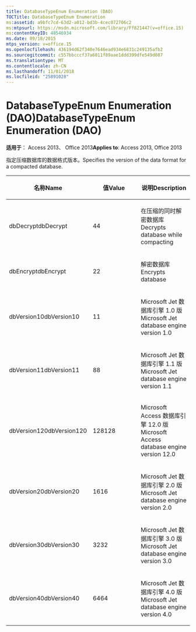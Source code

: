 ```yaml
---
title: DatabaseTypeEnum Enumeration (DAO)
TOCTitle: DatabaseTypeEnum Enumeration
ms:assetid: a9bfc7cd-63d2-a012-bd3b-4cec072706c2
ms:mtpsurl: https://msdn.microsoft.com/library/Ff821447(v=office.15)
ms:contentKeyID: 48546934
ms.date: 09/18/2015
mtps_version: v=office.15
ms.openlocfilehash: 436194d62f340e7646ead934e6831c249135afb2
ms.sourcegitcommit: c557bbcccf37a6011f89aae1ddd399dfe549d087
ms.translationtype: MT
ms.contentlocale: zh-CN
ms.lasthandoff: 11/01/2018
ms.locfileid: "25891028"
---
```

# <a name="databasetypeenum-enumeration-dao"></a><span data-ttu-id="49cbe-102">DatabaseTypeEnum Enumeration (DAO)</span><span class="sxs-lookup"><span data-stu-id="49cbe-102">DatabaseTypeEnum Enumeration (DAO)</span></span>


<span data-ttu-id="49cbe-103">**适用于**： Access 2013、 Office 2013</span><span class="sxs-lookup"><span data-stu-id="49cbe-103">**Applies to**: Access 2013, Office 2013</span></span>

<span data-ttu-id="49cbe-104">指定压缩数据库的数据格式版本。</span><span class="sxs-lookup"><span data-stu-id="49cbe-104">Specifies the version of the data format for a compacted database.</span></span>

<table>
<colgroup>
<col style="width: 33%" />
<col style="width: 33%" />
<col style="width: 33%" />
</colgroup>
<thead>
<tr class="header">
<th><p><span data-ttu-id="49cbe-105">名称</span><span class="sxs-lookup"><span data-stu-id="49cbe-105">Name</span></span></p></th>
<th><p><span data-ttu-id="49cbe-106">值</span><span class="sxs-lookup"><span data-stu-id="49cbe-106">Value</span></span></p></th>
<th><p><span data-ttu-id="49cbe-107">说明</span><span class="sxs-lookup"><span data-stu-id="49cbe-107">Description</span></span></p></th>
</tr>
</thead>
<tbody>
<tr class="odd">
<td><p><span data-ttu-id="49cbe-108">dbDecrypt</span><span class="sxs-lookup"><span data-stu-id="49cbe-108">dbDecrypt</span></span></p></td>
<td><p><span data-ttu-id="49cbe-109">4</span><span class="sxs-lookup"><span data-stu-id="49cbe-109">4</span></span></p></td>
<td><p><span data-ttu-id="49cbe-110">在压缩的同时解密数据库</span><span class="sxs-lookup"><span data-stu-id="49cbe-110">Decrypts database while compacting</span></span></p></td>
</tr>
<tr class="even">
<td><p><span data-ttu-id="49cbe-111">dbEncrypt</span><span class="sxs-lookup"><span data-stu-id="49cbe-111">dbEncrypt</span></span></p></td>
<td><p><span data-ttu-id="49cbe-112">2</span><span class="sxs-lookup"><span data-stu-id="49cbe-112">2</span></span></p></td>
<td><p><span data-ttu-id="49cbe-113">解密数据库</span><span class="sxs-lookup"><span data-stu-id="49cbe-113">Encrypts database</span></span></p></td>
</tr>
<tr class="odd">
<td><p><span data-ttu-id="49cbe-114">dbVersion10</span><span class="sxs-lookup"><span data-stu-id="49cbe-114">dbVersion10</span></span></p></td>
<td><p><span data-ttu-id="49cbe-115">1</span><span class="sxs-lookup"><span data-stu-id="49cbe-115">1</span></span></p></td>
<td><p><span data-ttu-id="49cbe-116">Microsoft Jet 数据库引擎 1.0 版</span><span class="sxs-lookup"><span data-stu-id="49cbe-116">Microsoft Jet database engine version 1.0</span></span></p></td>
</tr>
<tr class="even">
<td><p><span data-ttu-id="49cbe-117">dbVersion11</span><span class="sxs-lookup"><span data-stu-id="49cbe-117">dbVersion11</span></span></p></td>
<td><p><span data-ttu-id="49cbe-118">8</span><span class="sxs-lookup"><span data-stu-id="49cbe-118">8</span></span></p></td>
<td><p><span data-ttu-id="49cbe-119">Microsoft Jet 数据库引擎 1.1 版</span><span class="sxs-lookup"><span data-stu-id="49cbe-119">Microsoft Jet database engine version 1.1</span></span></p></td>
</tr>
<tr class="odd">
<td><p><span data-ttu-id="49cbe-120">dbVersion120</span><span class="sxs-lookup"><span data-stu-id="49cbe-120">dbVersion120</span></span></p></td>
<td><p><span data-ttu-id="49cbe-121">128</span><span class="sxs-lookup"><span data-stu-id="49cbe-121">128</span></span></p></td>
<td><p><span data-ttu-id="49cbe-122">Microsoft Access 数据库引擎 12.0 版</span><span class="sxs-lookup"><span data-stu-id="49cbe-122">Microsoft Access database engine version 12.0</span></span></p></td>
</tr>
<tr class="even">
<td><p><span data-ttu-id="49cbe-123">dbVersion20</span><span class="sxs-lookup"><span data-stu-id="49cbe-123">dbVersion20</span></span></p></td>
<td><p><span data-ttu-id="49cbe-124">16</span><span class="sxs-lookup"><span data-stu-id="49cbe-124">16</span></span></p></td>
<td><p><span data-ttu-id="49cbe-125">Microsoft Jet 数据库引擎 2.0 版</span><span class="sxs-lookup"><span data-stu-id="49cbe-125">Microsoft Jet database engine version 2.0</span></span></p></td>
</tr>
<tr class="odd">
<td><p><span data-ttu-id="49cbe-126">dbVersion30</span><span class="sxs-lookup"><span data-stu-id="49cbe-126">dbVersion30</span></span></p></td>
<td><p><span data-ttu-id="49cbe-127">32</span><span class="sxs-lookup"><span data-stu-id="49cbe-127">32</span></span></p></td>
<td><p><span data-ttu-id="49cbe-128">Microsoft Jet 数据库引擎 3.0 版</span><span class="sxs-lookup"><span data-stu-id="49cbe-128">Microsoft Jet database engine version 3.0</span></span></p></td>
</tr>
<tr class="even">
<td><p><span data-ttu-id="49cbe-129">dbVersion40</span><span class="sxs-lookup"><span data-stu-id="49cbe-129">dbVersion40</span></span></p></td>
<td><p><span data-ttu-id="49cbe-130">64</span><span class="sxs-lookup"><span data-stu-id="49cbe-130">64</span></span></p></td>
<td><p><span data-ttu-id="49cbe-131">Microsoft Jet 数据库引擎 4.0 版</span><span class="sxs-lookup"><span data-stu-id="49cbe-131">Microsoft Jet database engine version 4.0</span></span></p></td>
</tr>
</tbody>
</table>

